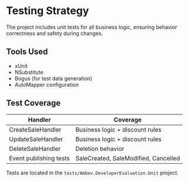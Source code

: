# Testing Strategy

The project includes unit tests for all business logic, ensuring behavior correctness and safety during changes.

## Tools Used

- xUnit
- NSubstitute
- Bogus (for test data generation)
- AutoMapper configuration

## Test Coverage

| Handler                | Coverage                             |
|------------------------|--------------------------------------|
| CreateSaleHandler      | Business logic + discount rules      |
| UpdateSaleHandler      | Business logic + discount rules      |
| DeleteSaleHandler      | Deletion behavior                    |
| Event publishing tests | SaleCreated, SaleModified, Cancelled |

Tests are located in the `tests/Ambev.DeveloperEvaluation.Unit` project.
